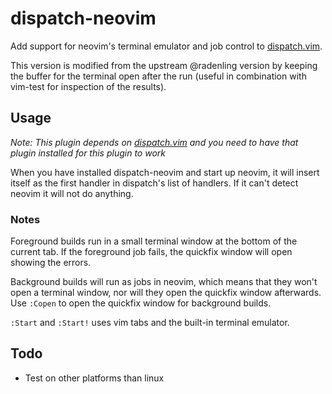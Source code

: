 # dispatch-neovim

Add support for neovim's terminal emulator and job control to
[dispatch.vim][dispatch].

This version is modified from the upstream @radenling version by keeping the
buffer for the terminal open after the run (useful in combination with vim-test
for inspection of the results).

## Usage

_Note: This plugin depends on [dispatch.vim][dispatch] and you need to have that
plugin installed for this plugin to work_

When you have installed dispatch-neovim and start up neovim, it will insert
itself as the first handler in dispatch's list of handlers. If it can't detect
neovim it will not do anything.

### Notes

Foreground builds run in a small terminal window at the bottom of the current
tab. If the foreground job fails, the quickfix window will open showing the
errors.

Background builds will run as jobs in neovim, which means that they won't open a
terminal window, nor will they open the quickfix window afterwards. Use `:Copen`
to open the quickfix window for background builds.

`:Start` and `:Start!` uses vim tabs and the built-in terminal emulator.

## Todo

* Test on other platforms than linux

[dispatch]: https://github.com/tpope/vim-dispatch
